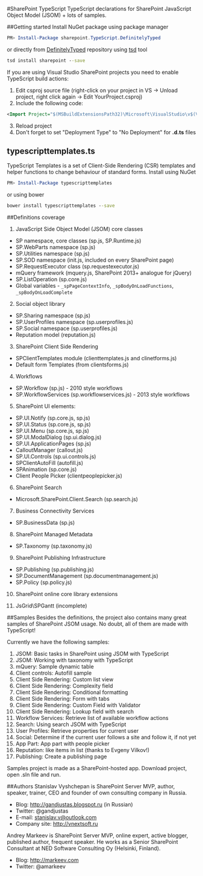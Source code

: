 #SharePoint TypeScript
TypeScript declarations for SharePoint JavaScript Object Model (JSOM) + lots of samples.

##Getting started
Install NuGet package using package manager
```powershell
PM> Install-Package sharepoint.TypeScript.DefinitelyTyped
```

or directly from [DefinitelyTyped](../../borisyankov/DefinitelyTyped) repository using [tsd](http://definitelytyped.org/tsd/) tool
```bat
tsd install sharepoint --save
```

If you are using Visual Studio SharePoint projects you need to enable TypeScript build actions:
1. Edit csproj source file (right-click on your project in VS -> Unload project, right click again -> Edit YourProject.csproj)
2. Include the following code: 
```xml
<Import Project="$(MSBuildExtensionsPath32)\Microsoft\VisualStudio\v$(VisualStudioVersion)\TypeScript\Microsoft.TypeScript.targets" />
```
3. Reload project
4. Don't forget to set "Deployment Type" to "No Deployment" for **.d.ts** files

## typescripttemplates.ts 
TypeScript Templates is a set of Client-Side Rendering (CSR) templates and helper functions to change behaviour of standard forms.
Install using NuGet
```powershell
PM> Install-Package typescripttemplates
```

or using bower
```bat
bower install typescripttemplates --save
```

##Definitions coverage
1. JavaScript Side Object Model (JSOM) core classes
  * SP namespace, core classes (sp.js, SP.Runtime.js)
  * SP.WebParts namespace (sp.js)
  * SP.Utilities namespace (sp.js)
  * SP.SOD namespace (init.js, included on every SharePoint page) 
  * SP.RequestExecutor class (sp.requestexecutor.js)
  * mQuery framework (mquery.js, SharePoint 2013+ analogue for jQuery)
  * SP.ListOperation (sp.core.js)
  * Global variables - `_spPageContextInfo`, `_spBodyOnLoadFunctions`, `_spBodyOnLoadComplete`

2. Social object library
  * SP.Sharing namespace (sp.js)
  * SP.UserProfiles namespace (sp.userprofiles.js)
  * SP.Social namespace (sp.userprofiles.js)
  * Reputation model (reputation.js)

3. SharePoint Client Side Rendering 
  * SPClientTemplates module (clienttemplates.js and clinetforms.js)
  * Default form Templates (from clientsforms.js) 

4. Workflows
  * SP.Workflow (sp.js) - 2010 style workflows
  * SP.WorkflowServices (sp.workflowservices.js) - 2013 style workflows 

5. SharePoint UI elements:
  * SP.UI.Notify (sp.core.js, sp.js)
  * SP.UI.Status (sp.core.js, sp.js)
  * SP.UI.Menu (sp.core.js, sp.js)
  * SP.UI.ModalDialog (sp.ui.dialog.js)
  * SP.UI.ApplicationPages (sp.js)
  * CalloutManager (callout.js)
  * SP.UI.Controls (sp.ui.controls.js)
  * SPClientAutoFill (autofill.js)
  * SPAnimation (sp.core.js)
  * Client People Picker (clientpeoplepicker.js)

6. SharePoint Search
  *  Microsoft.SharePoint.Client.Search (sp.search.js) 

7. Business Connectivity Services
  * SP.BusinessData (sp.js)

8. SharePoint Managed Metadata
  * SP.Taxonomy (sp.taxonomy.js)

9. SharePoint Publishing Infrastructure
  * SP.Publishing (sp.publishing.js)
  * SP.DocumentManagement (sp.documentmanagement.js)
  * SP.Policy (sp.policy.js)

10. SharePoint online core library extensions

11. JsGrid\SPGantt (incomplete)

##Samples
Besides the definitions, the project also contains many great samples of SharePoint JSOM usage. No doubt, all of them are made with TypeScript!

Currently we have the following samples:

1. JSOM: Basic tasks in SharePoint using JSOM with TypeScript
2. JSOM: Working with taxonomy with TypeScript
3. mQuery: Sample dynamic table
4. Client controls: Autofill sample
5. Client Side Rendering: Custom list view
6. Client Side Rendering: Complexity field
7. Client Side Rendering: Conditional formatting
8. Client Side Rendering: Form with tabs
9. Client Side Rendering: Custom Field with Validator
10. Client Side Rendering: Lookup field with search
11. Workflow Services: Retrieve list of available workflow actions
12. Search: Using search JSOM with TypeScript
13. User Profiles: Retrieve properties for current user
14. Social: Determine if the current user follows a site and follow it, if not yet
15. App Part: App part with people picker
16. Reputation: like items in list (thanks to Evgeny Vilkov!)
17. Publishing: Create a publishing page

Samples project is made as a SharePoint-hosted app. Download project, open .sln file and run.

##Authors
Stanislav Vyshchepan is SharePoint Server MVP, author, speaker, trainer, CEO and founder of own consulting company in Russia.

* Blog: http://gandjustas.blogspot.ru (in Russian)
* Twitter: @gandjustas
* E-mail: stanislav.v@outlook.com
* Company site: http://vnextsoft.ru

Andrey Markeev is SharePoint Server MVP, online expert, active blogger, published author, frequent speaker. He works as a Senior SharePoint Consultant at NED Software Consulting Oy (Helsinki, Finland).

* Blog: http://markeev.com
* Twitter: @amarkeev



